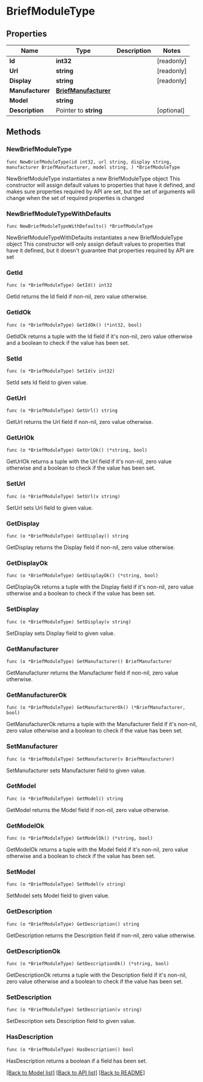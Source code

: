 # BriefModuleType

## Properties

Name | Type | Description | Notes
------------ | ------------- | ------------- | -------------
**Id** | **int32** |  | [readonly] 
**Url** | **string** |  | [readonly] 
**Display** | **string** |  | [readonly] 
**Manufacturer** | [**BriefManufacturer**](BriefManufacturer.md) |  | 
**Model** | **string** |  | 
**Description** | Pointer to **string** |  | [optional] 

## Methods

### NewBriefModuleType

`func NewBriefModuleType(id int32, url string, display string, manufacturer BriefManufacturer, model string, ) *BriefModuleType`

NewBriefModuleType instantiates a new BriefModuleType object
This constructor will assign default values to properties that have it defined,
and makes sure properties required by API are set, but the set of arguments
will change when the set of required properties is changed

### NewBriefModuleTypeWithDefaults

`func NewBriefModuleTypeWithDefaults() *BriefModuleType`

NewBriefModuleTypeWithDefaults instantiates a new BriefModuleType object
This constructor will only assign default values to properties that have it defined,
but it doesn't guarantee that properties required by API are set

### GetId

`func (o *BriefModuleType) GetId() int32`

GetId returns the Id field if non-nil, zero value otherwise.

### GetIdOk

`func (o *BriefModuleType) GetIdOk() (*int32, bool)`

GetIdOk returns a tuple with the Id field if it's non-nil, zero value otherwise
and a boolean to check if the value has been set.

### SetId

`func (o *BriefModuleType) SetId(v int32)`

SetId sets Id field to given value.


### GetUrl

`func (o *BriefModuleType) GetUrl() string`

GetUrl returns the Url field if non-nil, zero value otherwise.

### GetUrlOk

`func (o *BriefModuleType) GetUrlOk() (*string, bool)`

GetUrlOk returns a tuple with the Url field if it's non-nil, zero value otherwise
and a boolean to check if the value has been set.

### SetUrl

`func (o *BriefModuleType) SetUrl(v string)`

SetUrl sets Url field to given value.


### GetDisplay

`func (o *BriefModuleType) GetDisplay() string`

GetDisplay returns the Display field if non-nil, zero value otherwise.

### GetDisplayOk

`func (o *BriefModuleType) GetDisplayOk() (*string, bool)`

GetDisplayOk returns a tuple with the Display field if it's non-nil, zero value otherwise
and a boolean to check if the value has been set.

### SetDisplay

`func (o *BriefModuleType) SetDisplay(v string)`

SetDisplay sets Display field to given value.


### GetManufacturer

`func (o *BriefModuleType) GetManufacturer() BriefManufacturer`

GetManufacturer returns the Manufacturer field if non-nil, zero value otherwise.

### GetManufacturerOk

`func (o *BriefModuleType) GetManufacturerOk() (*BriefManufacturer, bool)`

GetManufacturerOk returns a tuple with the Manufacturer field if it's non-nil, zero value otherwise
and a boolean to check if the value has been set.

### SetManufacturer

`func (o *BriefModuleType) SetManufacturer(v BriefManufacturer)`

SetManufacturer sets Manufacturer field to given value.


### GetModel

`func (o *BriefModuleType) GetModel() string`

GetModel returns the Model field if non-nil, zero value otherwise.

### GetModelOk

`func (o *BriefModuleType) GetModelOk() (*string, bool)`

GetModelOk returns a tuple with the Model field if it's non-nil, zero value otherwise
and a boolean to check if the value has been set.

### SetModel

`func (o *BriefModuleType) SetModel(v string)`

SetModel sets Model field to given value.


### GetDescription

`func (o *BriefModuleType) GetDescription() string`

GetDescription returns the Description field if non-nil, zero value otherwise.

### GetDescriptionOk

`func (o *BriefModuleType) GetDescriptionOk() (*string, bool)`

GetDescriptionOk returns a tuple with the Description field if it's non-nil, zero value otherwise
and a boolean to check if the value has been set.

### SetDescription

`func (o *BriefModuleType) SetDescription(v string)`

SetDescription sets Description field to given value.

### HasDescription

`func (o *BriefModuleType) HasDescription() bool`

HasDescription returns a boolean if a field has been set.


[[Back to Model list]](../README.md#documentation-for-models) [[Back to API list]](../README.md#documentation-for-api-endpoints) [[Back to README]](../README.md)


